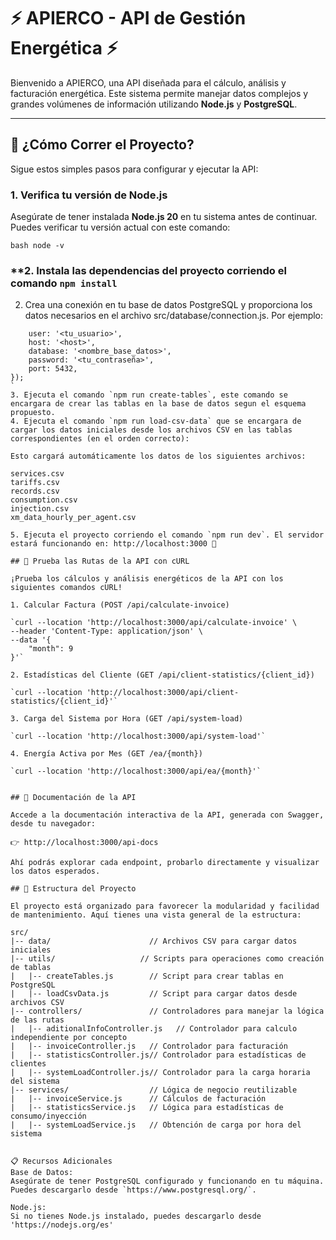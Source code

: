# ⚡ APIERCO - API de Gestión Energética ⚡

Bienvenido a APIERCO, una API diseñada para el cálculo, análisis y facturación energética. Este sistema permite manejar datos complejos y grandes volúmenes de información utilizando **Node.js** y **PostgreSQL**.

---

## 🚀 ¿Cómo Correr el Proyecto?

Sigue estos simples pasos para configurar y ejecutar la API:

### **1. Verifica tu versión de Node.js**
Asegúrate de tener instalada **Node.js 20** en tu sistema antes de continuar. Puedes verificar tu versión actual con este comando:

```bash node -v```


### **2. Instala las dependencias del proyecto corriendo el comando `npm install`
2. Crea una conexión en tu base de datos PostgreSQL y proporciona los datos necesarios en el archivo src/database/connection.js. Por ejemplo:

```const pool = new Pool({
    user: '<tu_usuario>',
    host: '<host>',
    database: '<nombre_base_datos>',
    password: '<tu_contraseña>',
    port: 5432,
});
`
3. Ejecuta el comando `npm run create-tables`, este comando se encargara de crear las tablas en la base de datos segun el esquema propuesto.
4. Ejecuta el comando `npm run load-csv-data` que se encargara de cargar los datos iniciales desde los archivos CSV en las tablas correspondientes (en el orden correcto): 

Esto cargará automáticamente los datos de los siguientes archivos:

services.csv
tariffs.csv
records.csv
consumption.csv
injection.csv
xm_data_hourly_per_agent.csv

5. Ejecuta el proyecto corriendo el comando `npm run dev`. El servidor estará funcionando en: http://localhost:3000 🚀

## 🧪 Prueba las Rutas de la API con cURL

¡Prueba los cálculos y análisis energéticos de la API con los siguientes comandos cURL!

1. Calcular Factura (POST /api/calculate-invoice)

`curl --location 'http://localhost:3000/api/calculate-invoice' \
--header 'Content-Type: application/json' \
--data '{
    "month": 9
}'`

2. Estadísticas del Cliente (GET /api/client-statistics/{client_id})

`curl --location 'http://localhost:3000/api/client-statistics/{client_id}'`

3. Carga del Sistema por Hora (GET /api/system-load)

`curl --location 'http://localhost:3000/api/system-load'`

4. Energía Activa por Mes (GET /ea/{month})

`curl --location 'http://localhost:3000/api/ea/{month}'`


## 📖 Documentación de la API

Accede a la documentación interactiva de la API, generada con Swagger, desde tu navegador:

👉 http://localhost:3000/api-docs

Ahí podrás explorar cada endpoint, probarlo directamente y visualizar los datos esperados.

## 📂 Estructura del Proyecto

El proyecto está organizado para favorecer la modularidad y facilidad de mantenimiento. Aquí tienes una vista general de la estructura:

src/
|-- data/                      // Archivos CSV para cargar datos iniciales
|-- utils/                   // Scripts para operaciones como creación de tablas
|   |-- createTables.js        // Script para crear tablas en PostgreSQL
|   |-- loadCsvData.js         // Script para cargar datos desde archivos CSV
|-- controllers/               // Controladores para manejar la lógica de las rutas
|   |-- aditionalInfoController.js   // Controlador para calculo independiente por concepto
|   |-- invoiceController.js   // Controlador para facturación
|   |-- statisticsController.js// Controlador para estadísticas de clientes
|   |-- systemLoadController.js// Controlador para la carga horaria del sistema
|-- services/                  // Lógica de negocio reutilizable
|   |-- invoiceService.js      // Cálculos de facturación
|   |-- statisticsService.js   // Lógica para estadísticas de consumo/inyección
|   |-- systemLoadService.js   // Obtención de carga por hora del sistema


📋 Recursos Adicionales
Base de Datos:
Asegúrate de tener PostgreSQL configurado y funcionando en tu máquina. Puedes descargarlo desde `https://www.postgresql.org/`.

Node.js:
Si no tienes Node.js instalado, puedes descargarlo desde 'https://nodejs.org/es'
